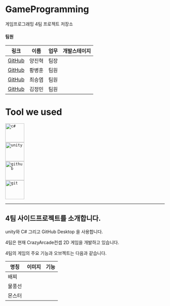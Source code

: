 <!-- Touched by HwangBBang -->

# GameProgramming
게임프로그래밍 4팀 프로젝트 저장소<br>

#### 팀원
|링크|이름|업무|개발스테이지|
|---|-----|--------------------------|-----------|
| [GitHub](https://github.com/YangJinHyeok) | 양진혁 | 팀장 | |
| [GitHub](https://github.com/HwangBBang)| 황병훈 | 팀원 | |
| [GitHub](https://github.com/seungyeobchoi)| 최승엽 | 팀원 |  |
| [GitHub]()| 김정민 | 팀원 |  |

# Tool we used

<code><img title="C#" alt="c#" width="60px" 
        src = "https://cdn.jsdelivr.net/gh/devicons/devicon/icons/csharp/csharp-line.svg" />  </code>
<code><img title="Unity" alt="unity" width="60px" 
        src="https://cdn.jsdelivr.net/gh/devicons/devicon/icons/unity/unity-original-wordmark.svg" />  </code>
<code><img title="GitHub" alt="github" width="60px" 
        src="https://cdn.jsdelivr.net/gh/devicons/devicon/icons/github/github-original-wordmark.svg"/>  </code>
<code><img title="Git" alt="git" width="60px" 
        src="https://cdn.jsdelivr.net/gh/devicons/devicon/icons/git/git-original-wordmark.svg" /></code>

---

## 4팀 사이드프로젝트를 소개합니다.

unity와 C# 그리고 GitHub Desktop 을 사용합니다.<br>

4팀은 현재 CrazyArcade컨셉 2D 게임을 개발하고 있습니다.<br>

4팀의 게임의 주요 기능과 오브젝트는 다음과 같습니다.<br>

|명칭|이미지|기능|
|---|-----|---------------|
|배찌 | | |
|물풍선| | |
|몬스터| | |



